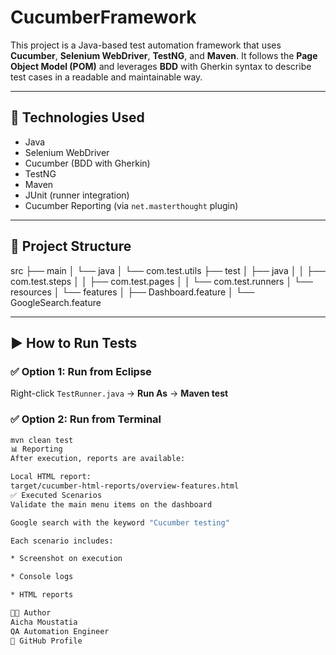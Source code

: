 # CucumberFramework

This project is a Java-based test automation framework that uses **Cucumber**, **Selenium WebDriver**, **TestNG**, and **Maven**. It follows the **Page Object Model (POM)** and leverages **BDD** with Gherkin syntax to describe test cases in a readable and maintainable way.

---

## 🔧 Technologies Used

- Java
- Selenium WebDriver
- Cucumber (BDD with Gherkin)
- TestNG
- Maven
- JUnit (runner integration)
- Cucumber Reporting (via `net.masterthought` plugin)

---

## 📁 Project Structure


src
├── main
│ └── java
│ └── com.test.utils
├── test
│ ├── java
│ │ ├── com.test.steps
│ │ ├── com.test.pages
│ │ └── com.test.runners
│ └── resources
│ └── features
│ ├── Dashboard.feature
│ └── GoogleSearch.feature



---

## ▶️ How to Run Tests

### ✅ Option 1: Run from Eclipse
Right-click `TestRunner.java` → **Run As** → **Maven test**

### ✅ Option 2: Run from Terminal
```bash
mvn clean test
📊 Reporting
After execution, reports are available:

Local HTML report:
target/cucumber-html-reports/overview-features.html
✅ Executed Scenarios
Validate the main menu items on the dashboard

Google search with the keyword "Cucumber testing"

Each scenario includes:

* Screenshot on execution

* Console logs

* HTML reports

👩‍💻 Author
Aicha Moustatia
QA Automation Engineer
📍 GitHub Profile


